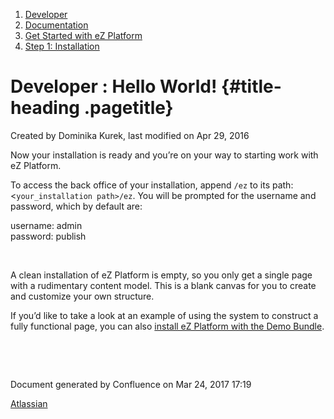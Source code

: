 1.  <span>[Developer](index.html)</span>
2.  <span>[Documentation](Documentation_31429504.html)</span>
3.  <span>[Get Started with eZ
    Platform](Get-Started-with-eZ-Platform_31429520.html)</span>
4.  <span>[Step 1: Installation](31429538.html)</span>

<span id="title-text"> Developer : Hello World! </span> {#title-heading .pagetitle}
=======================================================

Created by <span class="author"> Dominika Kurek</span>, last modified on
Apr 29, 2016

Now your installation is ready and you’re on your way to starting work
with eZ Platform.

To access the back office of your installation, append `/ez` to its
path: &lt;`your_installation path>/ez`. You will be prompted for the
username and password, which by default are:

username: admin  
password: publish

 

A clean installation of eZ Platform is empty, so you only get a single
page with a rudimentary content model. This is a blank canvas for you to
create and customize your own structure.

If you’d like to take a look at an example of using the system to
construct a fully functional page, you can also [install eZ Platform
with the Demo Bundle](eZ-Platform-Demo_31429540.html).

 

 

Document generated by Confluence on Mar 24, 2017 17:19

[Atlassian](http://www.atlassian.com/)



